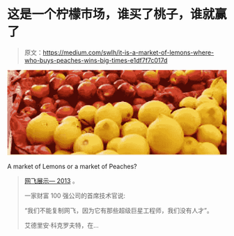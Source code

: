 # 这是一个柠檬市场，谁买了桃子，谁就赢了

> 原文：<https://medium.com/swlh/it-is-a-market-of-lemons-where-who-buys-peaches-wins-big-times-e1df7f7c017d>

![](img/748963d41a398c52c5ddff2705878c67.png)

A market of Lemons or a market of Peaches?

> [网飞展示— 2013](https://youtu.be/SaMIiLF1w20?t=864) 。
> 
> 一家财富 100 强公司的首席技术官说:
> 
> “我们不能复制网飞，因为它有那些超级巨星工程师，我们没有人才”。
> 
> 艾德里安·科克罗夫特，在…